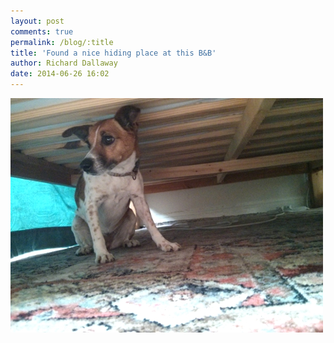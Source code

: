```yaml
---
layout: post
comments: true
permalink: /blog/:title
title: 'Found a nice hiding place at this B&B'
author: Richard Dallaway
date: 2014-06-26 16:02
---
```


<div><a href="/media/tp_IMG_20140626_154629.jpg"><img src="/media/tp_thumb_IMG_20140626_154629.jpg" width="500" height="375"/></a></div>


  
      
